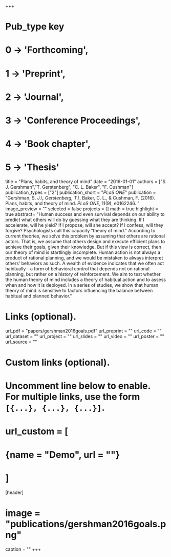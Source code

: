 +++
# Pub_type key
# 0 -> 'Forthcoming',
# 1 -> 'Preprint',
# 2 -> 'Journal',
# 3 -> 'Conference Proceedings',
# 4 -> 'Book chapter',
# 5 -> 'Thesis'

title = "Plans, habits, and theory of mind"
date = "2016-01-01"
authors = ["S. J. Gershman","T. Gerstenberg", "C. L. Baker", "F. Cushman"]
publication_types = ["2"]
publication_short = "_PLoS ONE_"
publication = "Gershman, S. J.\\*, Gerstenberg, T.\\*, Baker, C. L., & Cushman, F. (2016). Plans, habits, and theory of mind. _PLoS ONE_, 11(9), e0162246. "
image_preview = ""
selected = false
projects = []
math = true
highlight = true
abstract= "Human success and even survival depends on our ability to predict what others will do by guessing what they are thinking. If I accelerate, will he yield? If I propose, will she accept? If I confess, will they forgive? Psychologists call this capacity “theory of mind.” According to current theories, we solve this problem by assuming that others are rational actors. That is, we assume that others design and execute efficient plans to achieve their goals, given their knowledge. But if this view is correct, then our theory of mind is startlingly incomplete. Human action is not always a product of rational planning, and we would be mistaken to always interpret others’ behaviors as such. A wealth of evidence indicates that we often act habitually—a form of behavioral control that depends not on rational planning, but rather on a history of reinforcement. We aim to test whether the human theory of mind includes a theory of habitual action and to assess when and how it is deployed. In a series of studies, we show that human theory of mind is sensitive to factors influencing the balance between habitual and planned behavior."

# Links (optional).
url_pdf = "papers/gershman2016goals.pdf"
url_preprint = ""
url_code = ""
url_dataset = ""
url_project = ""
url_slides = ""
url_video = ""
url_poster = ""
url_source = ""

# Custom links (optional).
#   Uncomment line below to enable. For multiple links, use the form `[{...}, {...}, {...}]`.
# url_custom = [
# {name = "Demo", url = ""}
# ]

[header]
# image = "publications/gershman2016goals.png"
caption = ""
+++